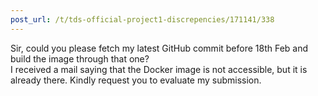 ```yaml
---
post_url: /t/tds-official-project1-discrepencies/171141/338
---
```

Sir, could you please fetch my latest GitHub commit before 18th Feb and build the image through that one?  
I received a mail saying that the Docker image is not accessible, but it is already there. Kindly request you to evaluate my submission.
